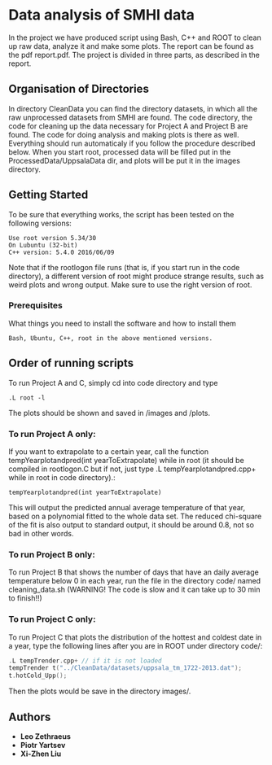 # Data analysis of SMHI data

In the project we have produced script using Bash, C++ and ROOT to clean up raw data, analyze it and make some plots.
The report can be found as the pdf report.pdf.
The project is divided in three parts, as described in the report.

## Organisation of Directories
In directory CleanData you can find the directory datasets, in which all the raw unprocessed datasets from SMHI are found.
The code directory, the code for cleaning up the data necessary for Project A and Project B are found. The code for doing analysis and making plots is there as well. Everything should run automaticaly if you follow the procedure described below. When you start root, processed data will be filled put in the ProcessedData/UppsalaData dir, and plots will be put it in the images directory.

## Getting Started
To be sure that everything works, the script has been tested on the following versions:
```
Use root version 5.34/30
On Lubuntu (32-bit)
C++ version: 5.4.0 2016/06/09
```
Note that if the rootlogon file runs (that is, if you start run in the code directory), a different version of root might produce strange results, such as weird plots and wrong output. Make sure to use the right version of root.
### Prerequisites

What things you need to install the software and how to install them

```
Bash, Ubuntu, C++, root in the above mentioned versions.
```

## Order of running scripts

To run Project A and C, simply cd into code directory and type
```
.L root -l
```

The plots should be shown and saved in /images and /plots.
### To run Project A only:
If you want to extrapolate to a certain year, call the function tempYearplotandpred(int yearToExtrapolate) while in root 
(it should be compiled in rootlogon.C but if not, just type .L tempYearplotandpred.cpp+ while in root in code directory).:

```
tempYearplotandpred(int yearToExtrapolate)
```
This will output the predicted annual average temperature of that year, based on a polynomial fitted to the whole data set. 
The reduced chi-square of the fit is also output to standard output, it should be around 0.8, not so bad in other words.

### To run Project B only:

To run Project B that shows the number of days that have an daily average temperature below 0 in each year,
 run the file in the directory code/ named cleaning_data.sh (WARNING! The code is slow and it can take up to 30 min to finish!!)

### To run Project C only:
To run Project C that plots the distribution of the hottest and coldest date in a year, type the following lines after you are in ROOT under directory code/:

```c++
.L tempTrender.cpp+ // if it is not loaded
tempTrender t("../CleanData/datasets/uppsala_tm_1722-2013.dat");
t.hotCold_Upp();
```

Then the plots would be save in the directory images/.

## Authors

* **Leo Zethraeus**
* **Piotr Yartsev**
* **Xi-Zhen Liu**

